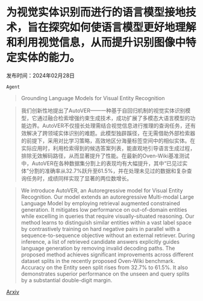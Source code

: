 # 为视觉实体识别而进行的语言模型接地技术，旨在探究如何使语言模型更好地理解和利用视觉信息，从而提升识别图像中特定实体的能力。

发布时间：2024年02月28日

`Agent`

> Grounding Language Models for Visual Entity Recognition

> 我们创新性地提出了AutoVER——一种基于自回归机制的视觉实体识别模型，它通过融合检索增强约束生成技术，成功扩展了多模态大语言模型的功能边界。AutoVER不仅擅长处理需结合视觉信息进行推理的查询任务，还有效解决了跨领域实体识别的难题。此模型独辟蹊径，在无需借助外部检索器的前提下，采用对比学习策略，高效地区分海量标签空间中的相似实体。在实际应用时，利用检索得到的候选答案列表，能直观地引导语言生成过程，排除无效解码路径，从而显著提升了性能。在最新的Oven-Wiki基准测试中，AutoVER在各种数据集分割上的表现均有大幅提升，其中“已见过实体”分割的准确率从32.7%跃升至61.5%，并在处理未见过的数据和复杂查询任务时，成绩同样实现了显著的两位数增长。

> We introduce AutoVER, an Autoregressive model for Visual Entity Recognition. Our model extends an autoregressive Multi-modal Large Language Model by employing retrieval augmented constrained generation. It mitigates low performance on out-of-domain entities while excelling in queries that require visually-situated reasoning. Our method learns to distinguish similar entities within a vast label space by contrastively training on hard negative pairs in parallel with a sequence-to-sequence objective without an external retriever. During inference, a list of retrieved candidate answers explicitly guides language generation by removing invalid decoding paths. The proposed method achieves significant improvements across different dataset splits in the recently proposed Oven-Wiki benchmark. Accuracy on the Entity seen split rises from 32.7% to 61.5%. It also demonstrates superior performance on the unseen and query splits by a substantial double-digit margin.

[Arxiv](https://arxiv.org/abs/2402.18695)